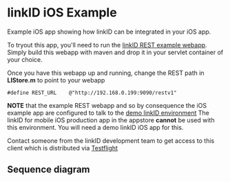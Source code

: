 linkID iOS Example
==================

Example iOS app showing how linkID can be integrated in your iOS app.

To tryout this app, you'll need to run the [linkID REST example webapp](https://github.com/link-nv/linkid-example-rest). Simply build this webapp with maven and drop it in your servlet container of your choice.

Once you have this webapp up and running, change the REST path in **LIStore.m** to point to your webapp

```
#define REST_URL    @"http://192.168.0.199:9090/restv1"
```

**NOTE** that the example REST webapp and so by consequence the iOS example app are configured to talk to the [demo linkID environment](https://demo.linkid.be)
The linkID for mobile iOS production app in the appstore **cannot** be used with this environment. You will need a demo linkID iOS app for this.

Contact someone from the linkID development team to get access to this client which is distributed via [Testflight](http://testflightapp.com)

## Sequence diagram

